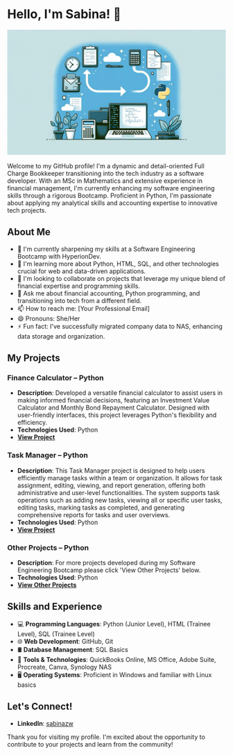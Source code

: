 # Hello, I'm Sabina! 👋

![Banner Image](https://github.com/sabinazw/sabinazw/blob/main/banner.jpg)

Welcome to my GitHub profile! I'm a dynamic and detail-oriented Full Charge Bookkeeper transitioning into the tech industry as a software developer. With an MSc in Mathematics and extensive experience in financial management, I'm currently enhancing my software engineering skills through a rigorous Bootcamp. Proficient in Python, I'm passionate about applying my analytical skills and accounting expertise to innovative tech projects.

## About Me

- 🔭 I'm currently sharpening my skills at a Software Engineering Bootcamp with HyperionDev.
- 🌱 I'm learning more about Python, HTML, SQL, and other technologies crucial for web and data-driven applications.
- 👯 I'm looking to collaborate on projects that leverage my unique blend of financial expertise and programming skills.
- 💬 Ask me about financial accounting, Python programming, and transitioning into tech from a different field.
- 📫 How to reach me: [Your Professional Email]
- 😄 Pronouns: She/Her
- ⚡ Fun fact: I've successfully migrated company data to NAS, enhancing data storage and organization.

## My Projects

### Finance Calculator – Python
- **Description**: Developed a versatile financial calculator to assist users in making informed financial decisions, featuring an Investment Value Calculator and Monthly Bond Repayment Calculator. Designed with user-friendly interfaces, this project leverages Python's flexibility and efficiency.
- **Technologies Used**: Python
- **[View Project](https://github.com/sabinazw/Bootcamp-projects/blob/main/finance_calculators.py)**

### Task Manager – Python
- **Description**: This Task Manager project is designed to help users efficiently manage tasks within a team or organization. It allows for task assignment, editing, viewing, and report generation, offering both administrative and user-level functionalities. The system supports task operations such as adding new tasks, viewing all or specific user tasks, editing tasks, marking tasks as completed, and generating comprehensive reports for tasks and user overviews.
- **Technologies Used**: Python
- **[View Project](https://github.com/sabinazw/Bootcamp-projects/blob/main/finance_calculators.py)**

### Other Projects – Python
- **Description**: For more projects developed during my Software Engineering Bootcamp please click 'View Other Projects' below.
- **Technologies Used**: Python
- **[View Other Projects](https://github.com/sabinazw/Bootcamp-projects/blob/main/finance_calculators.py)**

## Skills and Experience

* 💻 **Programming Languages**: Python (Junior Level), HTML (Trainee Level), SQL (Trainee Level)
* 🌐 **Web Development**: GitHub, Git
* 🛢 **Database Management**: SQL Basics
* 🔧 **Tools & Technologies**: QuickBooks Online, MS Office, Adobe Suite, Procreate, Canva, Synology NAS
* 🖥 **Operating Systems**: Proficient in Windows and familiar with Linux basics

## Let's Connect!

- **LinkedIn**: [sabinazw](https://www.linkedin.com/in/sabina-z-261656105/)

Thank you for visiting my profile. I'm excited about the opportunity to contribute to your projects and learn from the community!

